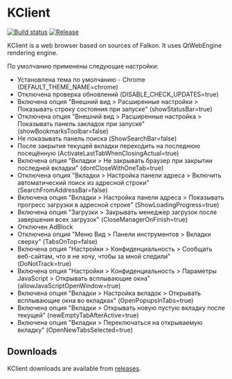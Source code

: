 # KClient
[![Build status](https://ci.appveyor.com/api/projects/status/94xj04do4ej4by9y?svg=true)](https://ci.appveyor.com/project/solodyagin/kclient3)
[![Release](https://img.shields.io/github/release/solodyagin/kclient3.svg)](https://github.com/solodyagin/kclient3/releases/latest)

KClient is a web browser based on sources of Falkon. It uses QtWebEngine rendering engine.

По умолчанию применены следующие настройки:

  - Установлена тема по умолчанию - Chrome (DEFAULT_THEME_NAME=chrome)
  - Отключена проверка обновлений (DISABLE_CHECK_UPDATES=true)
  - Включена опция "Внешний вид > Расширенные настройки > Показывать строку состояния при запуске" (showStatusBar=true)
  - Отключена опция "Внешний вид > Расширенные настройка > Показывать панель закладок при запуске" (showBookmarksToolbar=false)
  - Не показывать панель поиска (ShowSearchBar=false)
  - После закрытия текущей вкладки переходить на последнюю посещённую (ActivateLastTabWhenClosingActual=true)
  - Включена опция "Вкладки > Не закрывать браузер при закрытии последней вкладки" (dontCloseWithOneTab=true)
  - Отключена опция "Вкладки > Настройка панели адреса > Включить автоматический поиск из адресной строки" (SearchFromAddressBar=false)
  - Включена опция "Вкладки > Настройка панели адреса > Показывать прогресс загрузки в адресной строке" (ShowLoadingProgress=true)
  - Включена опция "Загрузки > Закрывать менеджер загрузок после завершения всех загрузок" (CloseManagerOnFinish=true)
  - Отключен AdBlock
  - Отключена опция "Меню Вид > Панели инструментов > Вкладки сверху" (TabsOnTop=false)
  - Включена опция "Настройки > Конфиденциальность > Сообщать веб-сайтам, что я не хочу, чтобы за мной следили" (DoNotTrack=true)
  - Включена опция "Настройки > Конфиденциальность > Параметры JavaScript > Открывать всплывающие окна" (allowJavaScriptOpenWindow=true)
  - Включена опция "Вкладки > Настройка вкладок > Открывать всплывающие окна во вкладках" (OpenPopupsInTabs=true)
  - Включена опция "Вкладки > Открывать новую пустую вкладку после текущей" (newEmptyTabAfterActive=true)
  - Включена опция "Вкладки > Переключаться на открываемую вкладку" (OpenNewTabsSelected=true)

## Downloads

KClient downloads are available from [releases](https://github.com/solodyagin/kclient3/releases).
